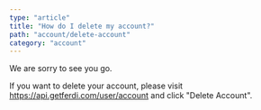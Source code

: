 ```yaml
---
type: "article"
title: "How do I delete my account?"
path: "account/delete-account"
category: "account"
---
```

We are sorry to see you go.

If you want to delete your account, please visit <https://api.getferdi.com/user/account> and click "Delete Account".
